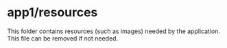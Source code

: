 # app1/resources

This folder contains resources (such as images) needed by the application. This file can
be removed if not needed.
